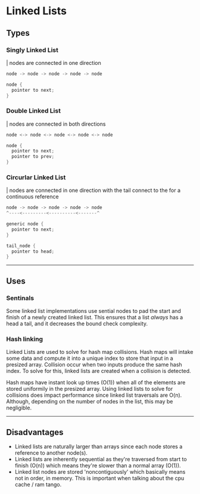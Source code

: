 # Linked Lists

## **Types**

### Singly Linked List

| nodes are connected in one direction

```c
node -> node -> node -> node -> node

node {
  pointer to next;
}
```

### Double Linked List

| nodes are connected in both directions

```c
node <-> node <-> node <-> node <-> node

node {
  pointer to next;
  pointer to prev;
}
```

### Circurlar Linked List

| nodes are connected in one direction with the tail connect to the for a continuous reference

```c
node -> node -> node -> node -> node
^----<---------<----------<-------^

generic node {
  pointer to next;
}

tail_node {
  pointer to head;
}
```

---

## **Uses**

### Sentinals

Some linked list implementations use sential nodes to pad the start and finish of a newly created linked list. This ensures that a list _always_ has a head a tail, and it decreases the bound check complexity.

### Hash linking

Linked Lists are used to solve for hash map collisions. Hash maps will intake some data and compute it into a unique index to store that input in a presized array. Collision occur when two inputs produce the same hash index. To solve for this, linked lists are created when a collision is detected.

Hash maps have instant look up times (O(1)) when all of the elements are stored uniformily in the presized array. Using linked lists to solve for collisions does impact performance since linked list traversals are O(n). Although, depending on the number of nodes in the list, this may be negligible.

---

## **Disadvantages**

- Linked lists are naturally larger than arrays since each node stores a reference to another node(s).
- Linked lists are inherently sequential as they're traversed from start to finish (O(n)) which means they're slower than a normal array (O(1)).
- Linked list nodes are stored 'noncontiguously' which basically means not in order, in memory. This is important when talking about the cpu cache / ram tango.